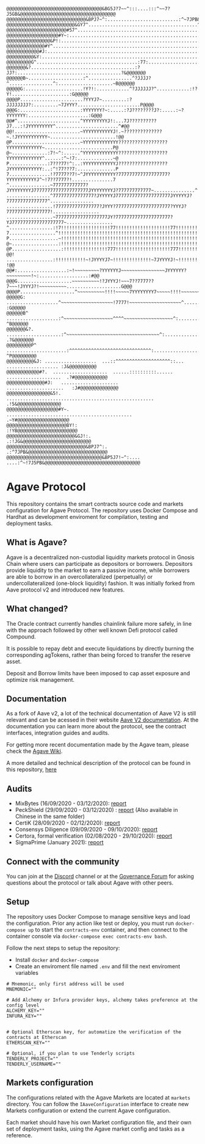 ```
@@@@@@@@@@@@@@@@@@@@@@@@@@@@@@@@@@@&BG5J?7~~^:::....:::^~~7?J5GB&@@@@@@@@@@@@@@@@@@@@@@@@@@@@@@@@@@@
@@@@@@@@@@@@@@@@@@@@@@@@@@@@@&BPJ7~^:..........................:^~7JPB&@@@@@@@@@@@@@@@@@@@@@@@@@@@@@
@@@@@@@@@@@@@@@@@@@@@@@@@&GY7^........................................^7YG&@@@@@@@@@@@@@@@@@@@@@@@@@
@@@@@@@@@@@@@@@@@@@@@@#57^................................................^75#@@@@@@@@@@@@@@@@@@@@@@
@@@@@@@@@@@@@@@@@@@#Y~:......................................................:~Y#@@@@@@@@@@@@@@@@@@@
@@@@@@@@@@@@@@@@&P!:............................................................:!P&@@@@@@@@@@@@@@@@
@@@@@@@@@@@@@@#Y^..................................................................^Y#@@@@@@@@@@@@@@
@@@@@@@@@@@@#J:......................................................................:J#@@@@@@@@@@@@
@@@@@@@@@@&Y:..........................................................................:Y&@@@@@@@@@@
@@@@@@@@@G^.....................................:77:.....................................^G@@@@@@@@@
@@@@@@@&?......................................:?JJ?:......................................?&@@@@@@@
@@@@@@B~....................:^................^?JJJJ?^................^:....................~B@@@@@@
@@@@@G:.....................!Y?!:............^?JJJJJJ?^............:!?Y!.....................:G@@@@@
@@@@P.......................?YYYJ7~.........:?JJJJJJJJ?:.........~7JYYY?.......................P@@@@
@@@G:......................:YYYYYYY?~:.....:?J????????J?:.....:~?YYYYYYY:......................:G@@@
@@#^.......................^YYYYYYYYYJ!:...7J??????????J7...:!JYYYYYYYYY^.......................^#@@
@@!........................~YYYYYYYYYYYJ!.~??????????????~.!JYYYYYYYYYYY~........................!@@
@P.........................~YYYYYYYYYYYYY??????????????????YYYYYYYYYYYYY~.........................P@
@~.............:7!~^:......^YYYYYYYYYYYYY??????????????????YYYYYYYYYYYYY^......:^~!7:.............~@
P..............:7???77!^:..:YYYYYYYYYYYYJ??????????????????JYYYYYYYYYYYY:..:^!77???7:..............P
7...............!?7777??7!~^JYYYYYYYYYYY?777777777777777777?YYYYYYYYYYYJ^~!7??7777?!...............7
^...............~777777777777?JYYYYYYYYJ77777777777777777777JYYYYYYYYJ?777777777777~...............^
................^777777777777777?JYYYYYJ77777777777777777777JYYYYYJ?777777777777777^................
.................!7777777777777777?JYYY?77777777777777777777?YYYJ?7777777777777777!.................
.................~7777777777777777777JY?77777777777777777777?YJ7777777777777777777~.................
^................:!7!!!!!!!!!!!!!!!!!!77!!!!!!!!!!!!!!!!!!!!77!!!!!!!!!!!!!!!!!!7!:................^
7.................^!!!!!!!!!!!!!!!!!!!!!!!!!!!!!!!!!!!!!!!!!!!!!!!!!!!!!!!!!!!!!!^.................7
P..................~!!!!!!!!!!!!!!!!!!!!!!!!!!!!!!!!!!!!!!!!!!!!!!!!!!!!!!!!!!!!~..................P
@~.................:!!!!!!!!!!!!!!!!!!!!!!!!!!!!!!!!!!!!!!!!!!!!!!!!!!!!!!!!!!!!:.................~@
@P..................:!!!!!!!!!!!!!!!!777!!!!!!!!!!!!!!!!!!!!777!!!!!!!!!!!!!!!!:..................P@
@@! .................:!!!!!!!!!!!~!JYYYYJ7~!!!!!!!!!!!!!!~7JYYYYJ!~!!!!!!!!!!!:................. !@@
@@#:..................:~!~~~~~~~~~?YYYYYYJ~~~~~~~~~~~~~~~~JYYYYYY?~~~~~~~~~!~:..................:#@@
@@@G....................~~~~~~~~~~!?JYYYJ!~~~7??7777??7~~~!JYYYJ?!~~~~~~~~~~....................G@@@
@@@@P....................^~~~~~~~~~~!!!!~~~~~7YYYYYYYY7~~~~~!!!!~~~~~~~~~~^....................P@@@@
@@@@@G: ...................^~~~~~~~~~~~~~~~~~~~!7777!~~~~~~~~~~~~~~~~~~~^................... :G@@@@@
@@@@@@B^ ...................:^~~~~~~~~~~~~~~~~~~^^^^~~~~~~~~~~~~~~~~~~^:................... ^B@@@@@@
@@@@@@@&?. ....................:^~~~~~~~~~~~~~~~~~~~~~~~~~~~~~~~~~~^:.................... .?&@@@@@@@
@@@@@@@@@P^ ......................:^^^^^^^^^^^^^^^^^^^^^^^^^^^^^^:...................... ^P@@@@@@@@@
@@@@@@@@@@&J: ...................  ...::^^^^^^^^^^^^^^^^^^^^::...  ................... :J&@@@@@@@@@@
@@@@@@@@@@@@#?.  ....................  ......::::::::::......  ....................  .?#@@@@@@@@@@@@
@@@@@@@@@@@@@@#J:   .....................                  .....................   :J#@@@@@@@@@@@@@@
@@@@@@@@@@@@@@@@&5!.   ......................................................   .!5&@@@@@@@@@@@@@@@@
@@@@@@@@@@@@@@@@@@@#Y~.    ..............................................    .~Y#@@@@@@@@@@@@@@@@@@@
@@@@@@@@@@@@@@@@@@@@@@BY!:                                                :!YB@@@@@@@@@@@@@@@@@@@@@@
@@@@@@@@@@@@@@@@@@@@@@@@@&GJ!:.                                      .:!JG&@@@@@@@@@@@@@@@@@@@@@@@@@
@@@@@@@@@@@@@@@@@@@@@@@@@@@@@&BPJ7^:.                          .:^7JPB&@@@@@@@@@@@@@@@@@@@@@@@@@@@@@
@@@@@@@@@@@@@@@@@@@@@@@@@@@@@@@@@@@&BP5J7!~^:....  ....:^~!7J5PB&@@@@@@@@@@@@@@@@@@@@@@@@@@@@@@@@@@@
```

# Agave Protocol

This repository contains the smart contracts source code and markets configuration for Agave Protocol. The repository uses Docker Compose and Hardhat as development enviroment for compilation, testing and deployment tasks.

## What is Agave?

Agave is a decentralized non-custodial liquidity markets protocol in Gnosis Chain where users can participate as depositors or borrowers. Depositors provide liquidity to the market to earn a passive income, while borrowers are able to borrow in an overcollateralized (perpetually) or undercollateralized (one-block liquidity) fashion. It was initially forked from Aave protocol v2 and introduced new features.

## What changed?

The Oracle contract currently handles chainlink failure more safely, in line with the approach followed by other well known Defi protocol called Compound. 

It is possible to repay debt and execute liquidations by directly burning the corresponding agTokens, rather than being forced to transfer the reserve asset.

Deposit and Borrow limits have been imposed to cap asset exposure and optimize risk management. 

## Documentation

As a fork of Aave v2, a lot of the technical documentation of Aave V2 is still relevant and can be acessed in their website [Aave V2 documentation](https://docs.aave.com/developers/v/2.0/). At the documentation you can learn more about the protocol, see the contract interfaces, integration guides and audits.

For getting more recent documentation made by the Agave team, please check the [Agave Wiki](https://www.notion.so/agavedev/Agave-Docs-a0cb462422b941d89a6dc646cdb1bdf8).

A more detailed and technical description of the protocol can be found in this repository, [here](./aave-v2-whitepaper.pdf)

## Audits

- MixBytes (16/09/2020 - 03/12/2020): [report](./audits/Mixbytes-aave-v2-03-12-2020.pdf)
- PeckShield (29/09/2020 - 03/12/2020) : [report](./audits/Peckshield-aave-v2-03-12-2020-EN.pdf) (Also available in Chinese in the same folder)
- CertiK (28/09/2020 - 02/12/2020): [report](./audits/Certik-aave-v2-03-12-2020.pdf)
- Consensys Diligence (09/09/2020 - 09/10/2020): [report](https://consensys.net/diligence/audits/2020/09/aave-protocol-v2/)
- Certora, formal verification (02/08/2020 - 29/10/2020): [report](./audits/Certora-FV-aave-v2-03-12-2020.pdf)
- SigmaPrime (January 2021): [report](./audits/SigmaPrime-aave-v2-01-2021.pdf)

## Connect with the community

You can join at the [Discord](https://discord.gg/Mb6Z4qmtn5) channel or at the [Governance Forum](https://commonwealth.im/agave/) for asking questions about the protocol or talk about Agave with other peers.


## Setup

The repository uses Docker Compose to manage sensitive keys and load the configuration. Prior any action like test or deploy, you must run `docker-compose up` to start the `contracts-env` container, and then connect to the container console via `docker-compose exec contracts-env bash`.

Follow the next steps to setup the repository:

- Install `docker` and `docker-compose`
- Create an enviroment file named `.env` and fill the next enviroment variables

```
# Mnemonic, only first address will be used
MNEMONIC=""

# Add Alchemy or Infura provider keys, alchemy takes preference at the config level
ALCHEMY_KEY=""
INFURA_KEY=""


# Optional Etherscan key, for automatize the verification of the contracts at Etherscan
ETHERSCAN_KEY=""

# Optional, if you plan to use Tenderly scripts
TENDERLY_PROJECT=""
TENDERLY_USERNAME=""

```

## Markets configuration

The configurations related with the Agave Markets are located at `markets` directory. You can follow the `IAaveConfiguration` interface to create new Markets configuration or extend the current Agave configuration.

Each market should have his own Market configuration file, and their own set of deployment tasks, using the Agave market config and tasks as a reference.
